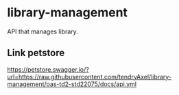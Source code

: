 # library-management
API that manages library.


## Link petstore
https://petstore.swagger.io/?url=https://raw.githubusercontent.com/tendryAxel/library-management/oas-td2-std22075/docs/api.yml